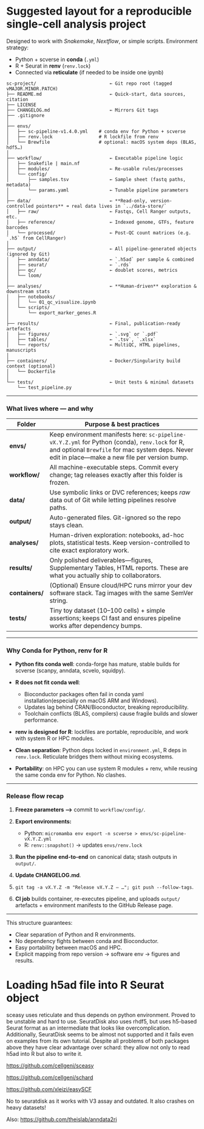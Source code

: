 
# Suggested layout for a reproducible single-cell analysis project

Designed to work with *Snakemake*, *Nextflow*, or simple scripts.
Environment strategy:

* Python + scverse in **conda** (`.yml`)
* R + Seurat in **renv** (`renv.lock`)
* Connected via **reticulate** (if needed to be inside one ipynb)

```
sc-project/                           ← Git repo root (tagged vMAJOR.MINOR.PATCH)
├── README.md                         ← Quick-start, data sources, citation
├── LICENSE
├── CHANGELOG.md                      ← Mirrors Git tags
├── .gitignore
│
├── envs/                             
│   ├── sc-pipeline-v1.4.0.yml    # conda env for Python + scverse
│   ├── renv.lock                 # R lockfile from renv
│   └── Brewfile                  # optional: macOS system deps (BLAS, hdf5…)
│
├── workflow/                         ← Executable pipeline logic
│   ├── Snakefile | main.nf
│   ├── modules/                      ← Re-usable rules/processes
│   └── config/
│       ├── samples.tsv               ← Sample sheet (fastq paths, metadata)
│       └── params.yaml               ← Tunable pipeline parameters
│
├── data/                             ← **Read-only, version-controlled pointers** ➜ real data lives in `../data-store/`
│   ├── raw/                          ← Fastqs, Cell Ranger outputs, etc.
│   ├── reference/                    ← Indexed genome, GTFs, feature barcodes
│   └── processed/                    ← Post-QC count matrices (e.g. `.h5` from CellRanger)
│
├── output/                           ← All pipeline-generated objects (ignored by Git)
│   ├── anndata/                      ← `.h5ad` per sample & combined
│   ├── seurat/                       ← `.rds`
│   ├── qc/                           ← doublet scores, metrics
│   └── loom/
│
├── analyses/                         ← **Human-driven** exploration & downstream stats
│   ├── notebooks/
│   │   └── 01_qc_visualize.ipynb
│   └── scripts/
│       └── export_marker_genes.R
│
├── results/                          ← Final, publication-ready artefacts
│   ├── figures/                      ← `.svg` or `.pdf`
│   ├── tables/                       ← `.tsv`, `.xlsx`
│   └── reports/                      ← MultiQC, HTML pipelines, manuscripts
│
├── containers/                       ← Docker/Singularity build context (optional)
│   └── Dockerfile
│
└── tests/                            ← Unit tests & minimal datasets
    └── test_pipeline.py
```

---

### What lives where — and why

| Folder          | Purpose & best practices                                                                                                                                                                            |
| --------------- | --------------------------------------------------------------------------------------------------------------------------------------------------------------------------------------------------- |
| **envs/**       | Keep environment manifests here: `sc-pipeline-vX.Y.Z.yml` for Python (conda), `renv.lock` for R, and optional `Brewfile` for mac system deps. Never edit in place—make a new file per version bump. |
| **workflow/**   | All machine-executable steps. Commit every change; tag releases exactly after this folder is frozen.                                                                                                |
| **data/**       | Use symbolic links or DVC references; keeps *raw* data out of Git while letting pipelines resolve paths.                                                                                            |
| **output/**     | Auto-generated files. Git-ignored so the repo stays clean.                                                                                                                                          |
| **analyses/**   | Human-driven exploration: notebooks, ad-hoc plots, statistical tests. Keep version-controlled to cite exact exploratory work.                                                                       |
| **results/**    | Only polished deliverables—figures, Supplementary Tables, HTML reports. These are what you actually ship to collaborators.                                                                          |
| **containers/** | (Optional) Ensure cloud/HPC runs mirror your dev software stack. Tag images with the same SemVer string.                                                                                            |
| **tests/**      | Tiny toy dataset (10–100 cells) + simple assertions; keeps CI fast and ensures pipeline works after dependency bumps.                                                                               |

---

### Why Conda for Python, renv for R

* **Python fits conda well**: conda-forge has mature, stable builds for scverse (scanpy, anndata, scvelo, squidpy).
* **R does not fit conda well**:

  * Bioconductor packages often fail in conda yaml installation(especially on macOS ARM and Windows).
  * Updates lag behind CRAN/Bioconductor, breaking reproducibility.
  * Toolchain conflicts (BLAS, compilers) cause fragile builds and slower performance.
* **renv is designed for R**: lockfiles are portable, reproducible, and work with system R or HPC modules.
* **Clean separation**: Python deps locked in `environment.yml`, R deps in `renv.lock`. Reticulate bridges them without mixing ecosystems.
* **Portability**: on HPC you can use system R modules + renv, while reusing the same conda env for Python. No clashes.

---

### Release flow recap

1. **Freeze parameters ⟶** commit to `workflow/config/`.
2. **Export environments:**

   * Python: `micromamba env export -n scverse > envs/sc-pipeline-vX.Y.Z.yml`
   * R: `renv::snapshot()` → updates `envs/renv.lock`
3. **Run the pipeline end-to-end** on canonical data; stash outputs in `output/`.
4. **Update CHANGELOG.md**.
5. `git tag -a vX.Y.Z -m "Release vX.Y.Z – …"; git push --follow-tags`.
6. **CI job** builds container, re-executes pipeline, and uploads `output/` artefacts + environment manifests to the GitHub Release page.

---

This structure guarantees:

* Clear separation of Python and R environments.
* No dependency fights between conda and Bioconductor.
* Easy portability between macOS and HPC.
* Explicit mapping from repo version → software env → figures and results.


 

# Loading h5ad file into R Seurat object

sceasy uses reticulate and thus depends on python environment. Proved to be unstable and hard to use.
SeuratDisk also uses rhdf5, but uses h5-based Seurat format as an intermediate that looks like overcomplication. Additionally, SeuratDisk seems to be almost not supported and it fails even on examples from its own tutorial.
Despite all problems of both packages above they have clear advantage over schard: they allow not only to read h5ad into R but also to write it.

https://github.com/cellgeni/sceasy

https://github.com/cellgeni/schard

https://github.com/xleizi/easySCF

No to seuratdisk as it works with V3 assay and outdated. It also crashes on heavy datasets!


Also:
https://github.com/theislab/anndata2ri




